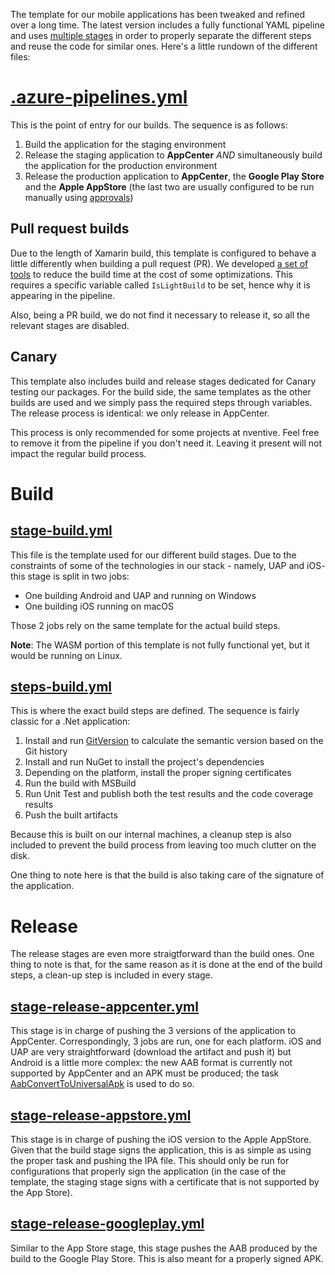 The template for our mobile applications has been tweaked and refined over a long time. The latest version includes a fully functional YAML pipeline and uses [multiple stages](https://devblogs.microsoft.com/premier-developer/azure-devops-pipelines-multi-stage-pipelines-and-yaml-for-continuous-delivery/) in order to properly separate the different steps and reuse the code for similar ones. Here's a little rundown of the different files:

# [.azure-pipelines.yml](../.azure-pipelines.yml)
This is the point of entry for our builds. The sequence is as follows:
  1. Build the application for the staging environment
  2. Release the staging application to **AppCenter** _AND_ simultaneously build the application for the production environment
  3. Release the production application to **AppCenter**, the **Google Play Store** and the **Apple AppStore** (the last two are usually configured to be run manually using [approvals](https://docs.microsoft.com/en-us/azure/devops/pipelines/process/approvals?view=azure-devops&tabs=check-pass#approvals))

## Pull request builds
Due to the length of Xamarin build, this template is configured to behave a little differently when building a pull request (PR). We developed [a set of tools](https://github.com/nventive/MSBuild.UnifiedExtensions/blob/develop/src/Application.Building.Light/Readme.md) to reduce the build time at the cost of some optimizations. This requires a specific variable called `IsLightBuild` to be set, hence why it is appearing in the pipeline. 

Also, being a PR build, we do not find it necessary to release it, so all the relevant stages are disabled.

## Canary
This template also includes build and release stages dedicated for Canary testing our packages. For the build side, the same templates as the other builds are used and we simply pass the required steps through variables. The release process is identical: we only release in AppCenter.

This process is only recommended for some projects at nventive. Feel free to remove it from the pipeline if you don't need it. Leaving it present will not impact the regular build process. 

# Build
## [stage-build.yml](../build/stage-build.yml)
This file is the template used for our different build stages. Due to the constraints of some of the technologies in our stack - namely, UAP and iOS- this stage is split in two jobs: 
- One building Android and UAP and running on Windows
- One building iOS running on macOS

Those 2 jobs rely on the same template for the actual build steps.

**Note**: The WASM portion of this template is not fully functional yet, but it would be running on Linux.

## [steps-build.yml](../build/steps-build.yml)
This is where the exact build steps are defined. The sequence is fairly classic for a .Net application:
1. Install and run [GitVersion](https://gitversion.net/) to calculate the semantic version based on the Git history
1. Install and run NuGet to install the project's dependencies
1. Depending on the platform, install the proper signing certificates
1. Run the build with MSBuild
1. Run Unit Test and publish both the test results and the code coverage results 
1. Push the built artifacts

Because this is built on our internal machines, a cleanup step is also included to prevent the build process from leaving too much clutter on the disk.

One thing to note here is that the build is also taking care of the signature of the application.

# Release

The release stages are even more straigtforward than the build ones. One thing to note is that, for the same reason as it is done at the end of the build steps, a clean-up step is included in every stage.

## [stage-release-appcenter.yml](../build/stage-release-appcenter.yml)
This stage is in charge of pushing the 3 versions of the application to AppCenter. Correspondingly, 3 jobs are run, one for each platform.
 iOS and UAP are very straightforward (download the artifact and push it) but Android is a little more complex: the new AAB format is currently not supported by AppCenter and an APK must be produced; the task [AabConvertToUniversalApk](https://marketplace.visualstudio.com/items?itemName=DamienAicheh.bundletool-tasks) is used to do so.

## [stage-release-appstore.yml](../build/stage-release-appstore.yml)
This stage is in charge of pushing the iOS version to the Apple AppStore. Given that the build stage signs the application, this is as simple as using the proper task and pushing the IPA file. This should only be run for configurations that properly sign the application (in the case of the template, the staging stage signs with a certificate that is not supported by the App Store).

## [stage-release-googleplay.yml](../build/stage-release-googleplay.yml)
Similar to the App Store stage, this stage pushes the AAB produced by the build to the Google Play Store. This is also meant for a properly signed APK.
